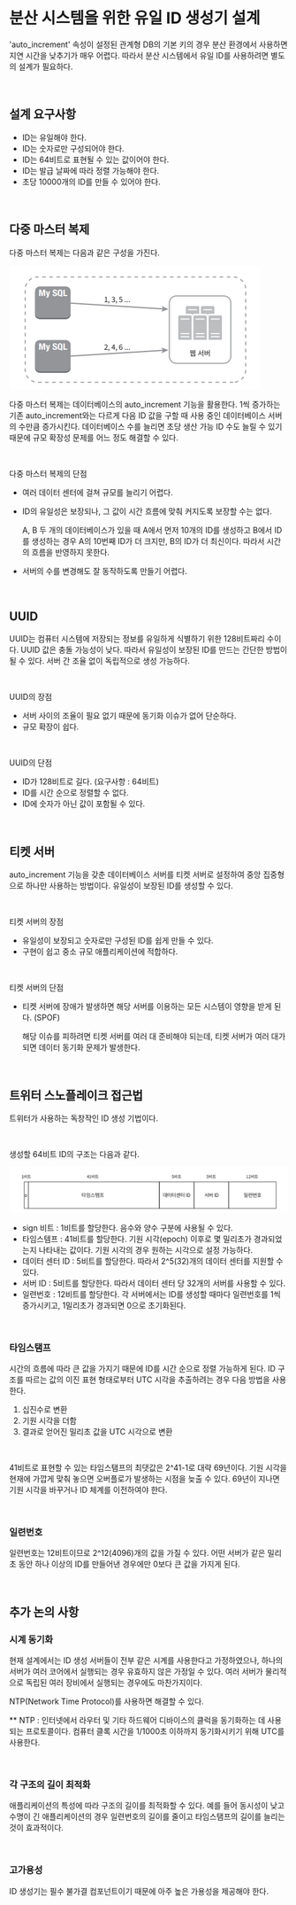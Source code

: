 # 분산 시스템을 위한 유일 ID 생성기 설계

'auto_increment' 속성이 설정된 관계형 DB의 기본 키의 경우 분산 환경에서 사용하면 지연 시간을 낮추기가 매우 어렵다. 따라서 분산 시스템에서 유일 ID를 사용하려면 별도의 설계가 필요하다.

<br>



## 설계 요구사항

- ID는 유일해야 한다.
- ID는 숫자로만 구성되어야 한다.
- ID는 64비트로 표현될 수 있는 값이어야 한다.
- ID는 발급 날짜에 따라 정렬 가능해야 한다.
- 초당 10000개의 ID를 만들 수 있어야 한다.

<br>



## 다중 마스터 복제

다중 마스터 복제는 다음과 같은 구성을 가진다.

![다중 마스터 복제](https://github.com/fe-docker-study/cs-study-for-interview/blob/main/CS/%EB%8C%80%EA%B7%9C%EB%AA%A8%20%EC%8B%9C%EC%8A%A4%ED%85%9C%20%EC%84%A4%EA%B3%84/%ED%8F%AC%EB%8F%84/%EC%82%AC%EC%A7%84/%EB%8B%A4%EC%A4%91%20%EB%A7%88%EC%8A%A4%ED%84%B0%20%EB%B3%B5%EC%A0%9C.png)

다중 마스터 복제는 데이터베이스의 auto_increment 기능을 활용한다. 1씩 증가하는 기존 auto_increment와는 다르게 다음 ID 값을 구할 때 사용 중인 데이터베이스 서버의 수만큼 증가시킨다. 데이터베이스 수를 늘리면 초당 생산 가능 ID 수도 늘릴 수 있기 때문에 규모 확장성 문제를 어느 정도 해결할 수 있다.

<br>

다중 마스터 복제의 단점

- 여러 데이터 센터에 걸쳐 규모를 늘리기 어렵다.

- ID의 유일성은 보장되나, 그 값이 시간 흐름에 맞춰 커지도록 보장할 수는 없다.

  A, B 두 개의 데이터베이스가 있을 때 A에서 먼저 10개의 ID를 생성하고 B에서 ID를 생성하는 경우 A의 10번째 ID가 더 크지만, B의 ID가 더 최신이다. 따라서 시간의 흐름을 반영하지 못한다.

- 서버의 수를 변경해도 잘 동작하도록 만들기 어렵다.

<br>



## UUID

UUID는 컴퓨터 시스템에 저장되는 정보를 유일하게 식별하기 위한 128비트짜리 수이다. UUID 값은 충돌 가능성이 낮다. 따라서 유일성이 보장된 ID를 만드는 간단한 방법이 될 수 있다. 서버 간 조율 없이 독립적으로 생성 가능하다.

<br>

UUID의 장점

- 서버 사이의 조율이 필요 없기 때문에 동기화 이슈가 없어 단순하다.
- 규모 확장이 쉽다.

<br>

UUID의 단점

- ID가 128비트로 길다. (요구사항 : 64비트)
- ID를 시간 순으로 정렬할 수 없다.
- ID에 숫자가 아닌 값이 포함될 수 있다.

<br>



## 티켓 서버

auto_increment 기능을 갖춘 데이터베이스 서버를 티켓 서버로 설정하여 중앙 집중형으로 하나만 사용하는 방법이다. 유일성이 보장된 ID를 생성할 수 있다.

<br>

티켓 서버의 장점

- 유일성이 보장되고 숫자로만 구성된 ID를 쉽게 만들 수 있다.
- 구현이 쉽고 중소 규모 애플리케이션에 적합하다.

<br>

티켓 서버의 단점

- 티켓 서버에 장애가 발생하면 해당 서버를 이용하는 모든 시스템이 영향을 받게 된다. (SPOF) 

  해당 이슈를 피하려면 티켓 서버를 여러 대 준비해야 되는데, 티켓 서버가 여러 대가 되면 데이터 동기화 문제가 발생한다.

<br>



## 트위터 스노플레이크 접근법

트위터가 사용하는 독창작인 ID 생성 기법이다. 

<br>

생성할 64비트 ID의 구조는 다음과 같다.

![ID 구조](https://github.com/fe-docker-study/cs-study-for-interview/blob/main/CS/%EB%8C%80%EA%B7%9C%EB%AA%A8%20%EC%8B%9C%EC%8A%A4%ED%85%9C%20%EC%84%A4%EA%B3%84/%ED%8F%AC%EB%8F%84/%EC%82%AC%EC%A7%84/ID%20%EA%B5%AC%EC%A1%B0.png)

- sign 비트 : 1비트를 할당한다. 음수와 양수 구분에 사용될 수 있다.
- 타임스템프 : 41비트를 할당한다. 기원 시각(epoch) 이후로 몇 밀리초가 경과되었는지 나타내는 값이다. 기원 시각의 경우 원하는 시각으로 설정 가능하다.
- 데이터 센터 ID : 5비트를 할당한다. 따라서 2^5(32)개의 데이터 센터를 지원할 수 있다.
- 서버 ID : 5비트를 할당한다. 따라서 데이터 센터 당 32개의 서버를 사용할 수 있다.
- 일련번호 : 12비트를 할당한다. 각 서버에서는 ID를 생성할 때마다 일련번호를 1씩 증가시키고, 1밀리초가 경과되면 0으로 초기화된다.

<br>



### 타임스탬프

시간의 흐름에 따라 큰 값을 가지기 때문에 ID를 시간 순으로 정렬 가능하게 된다. ID 구조를 따르는 값의 이진 표현 형태로부터 UTC 시각을 추출하려는 경우 다음 방법을 사용한다.

1. 십진수로 변환
2. 기원 시각을 더함
3. 결과로 얻어진 밀리초 값을 UTC 시각으로 변환

<br>



41비트로 표현할 수 있는 타임스탬프의 최댓값은 2^41-1로 대략 69년이다. 기원 시각을 현재에 가깝게 맞춰 놓으면 오버플로가 발생하는 시점을 늦출 수 있다. 69년이 지나면 기원 시각을 바꾸거나 ID 체계를 이전하여야 한다.

<br>



### 일련번호

일련번호는 12비트이므로 2^12(4096)개의 값을 가질 수 있다. 어떤 서버가 같은 밀리초 동안 하나 이상의 ID를 만들어낸 경우에만 0보다 큰 값을 가지게 된다.

<br>



## 추가 논의 사항

### 시계 동기화

현재 설계에서는 ID 생성 서버들이 전부 같은 시계를 사용한다고 가정하였으나, 하나의 서버가 여러 코어에서 실행되는 경우 유효하지 않은 가정일 수 있다. 여러 서버가 물리적으로 독립된 여러 장비에서 실행되는 경우에도 마찬가지이다.

NTP(Network Time Protocol)를 사용하면 해결할 수 있다.

** NTP : 인터넷에서 라우터 및 기타 하드웨어 디바이스의 클럭을 동기화하는 데 사용되는 프로토콜이다. 컴퓨터 클록 시간을 1/1000초 이하까지 동기화시키기 위해 UTC를 사용한다.

<br>



### 각 구조의 길이 최적화

애플리케이션의 특성에 따라 구조의 길이를 최적화할 수 있다. 예를 들어 동시성이 낮고 수명이 긴 애플리케이션의 경우 일련번호의 길이를 줄이고 타임스탬프의 길이를 늘리는 것이 효과적이다.

<br>



### 고가용성 

ID 생성기는 필수 불가결 컴포넌트이기 때문에 아주 높은 가용성을 제공해야 한다.
